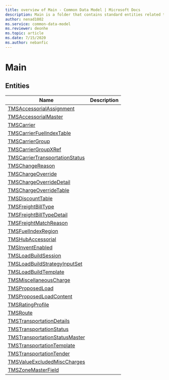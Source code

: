 ```yaml
---
title: overview of Main - Common Data Model | Microsoft Docs
description: Main is a folder that contains standard entities related to the Common Data Model.
author: nenad1002
ms.service: common-data-model
ms.reviewer: deonhe
ms.topic: article
ms.date: 7/15/2020
ms.author: nebanfic
---
```


# Main


## Entities

|Name|Description|
|---|---|
|[TMSAccessorialAssignment](TMSAccessorialAssignment.md)||
|[TMSAccessorialMaster](TMSAccessorialMaster.md)||
|[TMSCarrier](TMSCarrier.md)||
|[TMSCarrierFuelIndexTable](TMSCarrierFuelIndexTable.md)||
|[TMSCarrierGroup](TMSCarrierGroup.md)||
|[TMSCarrierGroupXRef](TMSCarrierGroupXRef.md)||
|[TMSCarrierTransportationStatus](TMSCarrierTransportationStatus.md)||
|[TMSChangeReason](TMSChangeReason.md)||
|[TMSChargeOverride](TMSChargeOverride.md)||
|[TMSChargeOverrideDetail](TMSChargeOverrideDetail.md)||
|[TMSChargeOverrideTable](TMSChargeOverrideTable.md)||
|[TMSDiscountTable](TMSDiscountTable.md)||
|[TMSFreightBillType](TMSFreightBillType.md)||
|[TMSFreightBillTypeDetail](TMSFreightBillTypeDetail.md)||
|[TMSFreightMatchReason](TMSFreightMatchReason.md)||
|[TMSFuelIndexRegion](TMSFuelIndexRegion.md)||
|[TMSHubAccessorial](TMSHubAccessorial.md)||
|[TMSInventEnabled](TMSInventEnabled.md)||
|[TMSLoadBuildSession](TMSLoadBuildSession.md)||
|[TMSLoadBuildStrategyInputSet](TMSLoadBuildStrategyInputSet.md)||
|[TMSLoadBuildTemplate](TMSLoadBuildTemplate.md)||
|[TMSMiscellaneousCharge](TMSMiscellaneousCharge.md)||
|[TMSProposedLoad](TMSProposedLoad.md)||
|[TMSProposedLoadContent](TMSProposedLoadContent.md)||
|[TMSRatingProfile](TMSRatingProfile.md)||
|[TMSRoute](TMSRoute.md)||
|[TMSTransportationDetails](TMSTransportationDetails.md)||
|[TMSTransportationStatus](TMSTransportationStatus.md)||
|[TMSTransportationStatusMaster](TMSTransportationStatusMaster.md)||
|[TMSTransportationTemplate](TMSTransportationTemplate.md)||
|[TMSTransportationTender](TMSTransportationTender.md)||
|[TMSValueExcludedMiscCharges](TMSValueExcludedMiscCharges.md)||
|[TMSZoneMasterField](TMSZoneMasterField.md)||
